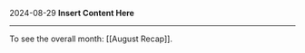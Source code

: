 2024-08-29
__Insert Content Here__
_______________________
To see the overall month: [[August Recap]].